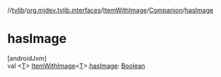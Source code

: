 //[tvlib](../../../../index.md)/[org.mjdev.tvlib.interfaces](../../index.md)/[ItemWithImage](../index.md)/[Companion](index.md)/[hasImage](has-image.md)

# hasImage

[androidJvm]\
val &lt;[T](has-image.md)&gt; [ItemWithImage](../index.md)&lt;[T](has-image.md)&gt;.[hasImage](has-image.md): [Boolean](https://kotlinlang.org/api/latest/jvm/stdlib/kotlin/-boolean/index.html)
